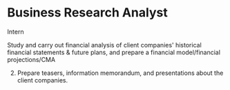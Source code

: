 # Business Research Analyst 
Intern

 Study and carry out financial analysis of client companies' historical financial statements &amp; future plans, and prepare a financial model/financial projections/CMA 
 
 2. Prepare teasers, information memorandum, and presentations about the client companies. 
